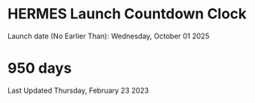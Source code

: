 # HERMES Launch Countdown Clock

Launch date (No Earlier Than): Wednesday, October 01 2025
# 950 days

Last Updated Thursday, February 23 2023